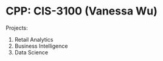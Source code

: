 # CPP: CIS-3100 (Vanessa Wu)

Projects:
1. Retail Analytics
2. Business Intelligence
3. Data Science
